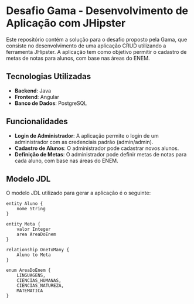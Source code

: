 # Desafio Gama - Desenvolvimento de Aplicação com JHipster

Este repositório contém a solução para o desafio proposto pela Gama, que consiste no desenvolvimento de uma aplicação CRUD utilizando a ferramenta JHipster. A aplicação tem como objetivo permitir o cadastro de metas de notas para alunos, com base nas áreas do ENEM.

## Tecnologias Utilizadas

- **Backend**: Java
- **Frontend**: Angular
- **Banco de Dados**: PostgreSQL

## Funcionalidades

- **Login de Administrador**: A aplicação permite o login de um administrador com as credenciais padrão (admin/admin).
- **Cadastro de Alunos**: O administrador pode cadastrar novos alunos.
- **Definição de Metas**: O administrador pode definir metas de notas para cada aluno, com base nas áreas do ENEM.

## Modelo JDL

O modelo JDL utilizado para gerar a aplicação é o seguinte:

```jdl
entity Aluno {
    nome String
}

entity Meta {
    valor Integer
    area AreaDoEnem
}

relationship OneToMany {
    Aluno to Meta
}

enum AreaDoEnem {
    LINGUAGENS,
    CIENCIAS_HUMANAS,
    CIENCIAS_NATUREZA,
    MATEMATICA
}
